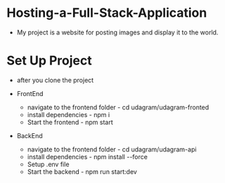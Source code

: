 # Hosting-a-Full-Stack-Application
- My project is a website for posting images and display it to the world.

# Set Up Project 
- after you clone the project 
- FrontEnd
    - navigate to the frontend folder - cd udagram/udagram-fronted
    - install dependencies - npm i 
    - Start the frontend - npm start

- BackEnd
    - navigate to the frontend folder - cd udagram/udagram-api
    - install dependencies - npm install --force
    - Setup .env file
    - Start the backend - npm run start:dev